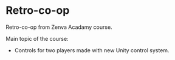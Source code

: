 # Retro-co-op
 Retro-co-op from Zenva Acadamy course.

Main topic of the course:
- Controls for two players made with new Unity control system.
